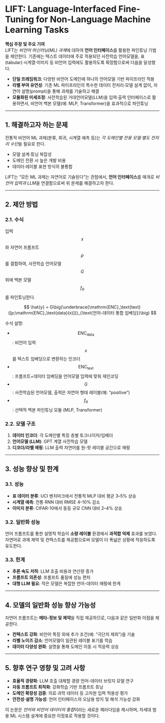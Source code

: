 # LIFT: Language-Interfaced Fine-Tuning for Non-Language Machine Learning Tasks

**핵심 주장 및 주요 기여**  
LIFT는 *비언어 머신러닝(ML) 과제*에 대하여 **언어 인터페이스**를 활용한 파인튜닝 기법을 제안한다. 기존에는 텍스트 데이터에 주로 적용되던 사전학습 언어모델을, 표(tabular)·시계열·이미지 등 비언어 입력에도 활용하도록 확장함으로써 다음을 달성했다.  
- **단일 프레임워크**: 다양한 비언어 도메인에 하나의 언어모델 기반 파이프라인 적용  
- **라벨 부여 유연성**: 기존 ML 파이프라인의 특수한 데이터 전처리·모델 설계 없이, 자연어 설명(prompt)을 통해 과제를 기술하고 해결  
- **모듈화된 미세조정**: 사전학습된 거대언어모델(LLM)을 입력·출력 인터페이스로 활용하면서, 비언어 백본 모델(예: MLP, Transformer)을 효과적으로 파인튜닝  

***

## 1. 해결하고자 하는 문제  
전통적 비언어 ML 과제(분류, 회귀, 시계열 예측 등)는 *각 도메인별 전용 모델*·*별도 전처리 수단*을 필요로 한다.  
- 모델 설계·튜닝 복잡성  
- 도메인 전환 시 높은 개발 비용  
- 데이터·레이블 표현 방식의 불통합

LIFT는 “모든 ML 과제는 자연어로 기술된다”는 관점에서, **언어 인터페이스**를 매개로 *비언어 입력과 LLM*을 연결함으로써 위 문제를 해결하고자 한다.

***

## 2. 제안 방법

### 2.1. 수식  
입력 $$x$$와 자연어 프롬프트 $$p$$를 결합하여, 사전학습 언어모델 $$G$$ 위에 백본 모델 $$f_\theta$$를 파인튜닝한다.  

$$
\hat{y} = G\big(\underbrace{\mathrm{ENC}_\text{text}([p;\mathrm{ENC}_\text{data}(x)])}_{\text{언어-데이터 통합 임베딩}}\big)
$$  

수식 설명:  
- $$\mathrm{ENC}_\text{data}$$: 비언어 입력 $$x$$를 텍스트 임베딩으로 변환하는 인코더  
- $$\mathrm{ENC}_\text{text}$$: 프롬프트+데이터 임베딩을 언어모델 입력에 맞춰 재인코딩  
- $$G$$: 사전학습된 언어모델, 출력은 자연어 형태 레이블(예: “positive”)  
- $$f_\theta$$: 선택적 백본 파인튜닝 모듈 (MLP, Transformer)

### 2.2. 모델 구조  
1. **데이터 인코더**: 각 도메인별 특징 층별 토크나이저/임베더  
2. **언어모델 (LLM)**: GPT 계열 사전학습 모델  
3. **디코더/라벨 매핑**: LLM 출력 자연어를 원-핫 레이블 공간으로 매핑  

***

## 3. 성능 향상 및 한계

### 3.1. 성능  
- **표 데이터 분류**: UCI 벤치마크에서 전통적 MLP 대비 평균 3–5% 상승  
- **시계열 예측**: 전통 RNN 대비 RMSE 4–10% 감소  
- **이미지 분류**: CIFAR-10에서 동등 규모 CNN 대비 2–4% 상승  

### 3.2. 일반화 성능  
언어 프롬프트를 통한 설명적 학습이 **소량 레이블** 환경에서 **과적합 억제** 효과를 보였다. 자연어로 과제 제약 및 컨텍스트를 제공함으로써 모델이 더 폭넓은 상황에 적응하도록 유도한다.

### 3.3. 한계  
- **추론 속도 저하**: LLM 호출 비용과 연산량 증가  
- **프롬프트 의존성**: 프롬프트 품질에 성능 편차  
- **대형 LLM 필요**: 작은 모델은 복잡한 언어-데이터 매핑에 한계

***

## 4. 모델의 일반화 성능 향상 가능성
자연어 프롬프트는 **메타-정보 및 제약**을 직접 제공하므로, 다음과 같은 일반화 이점을 제공한다.  
- **컨텍스트 강화**: 비언어 특징 외에 추가 조건(예: “극단치 제외”)을 기술  
- **라벨 노이즈 감소**: 언어모델이 일관된 레이블 표기를 학습  
- **데이터 다양성 완화**: 설명을 통해 도메인 이동 시 적응력 상승  

***

## 5. 향후 연구 영향 및 고려 사항  
- **효율적 경량화**: LLM 호출 대체할 경량 언어-데이터 브릿지 모델 연구  
- **자동 프롬프트 최적화**: 강화학습 기반 프롬프트 튜닝  
- **도메인 확장성 검증**: 의료·과학 데이터 등 고차원 입력 적용성 평가  
- **안전성·설명 가능성**: 언어 인터페이스의 오남용 방지 및 해석 가능성 강화  

이 논문은 *언어와 비언어 데이터의 통합*이라는 새로운 패러다임을 제시하며, 차세대 범용 ML 시스템 설계에 중요한 이정표로 작용할 것이다.
